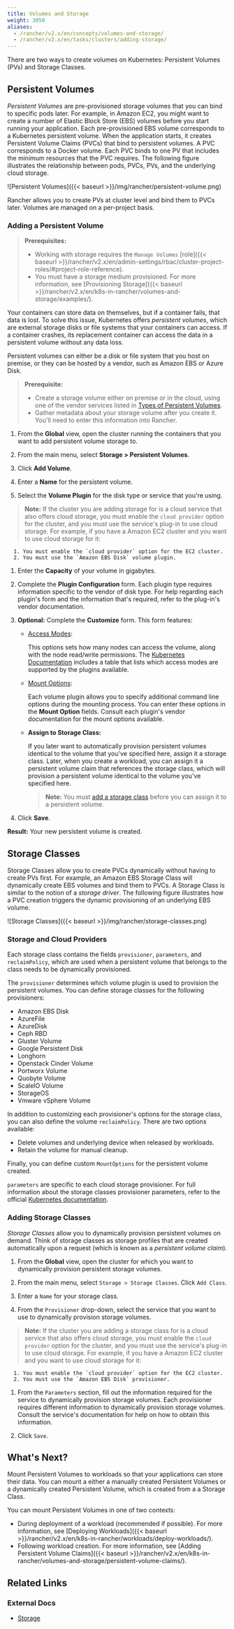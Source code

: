 ```yaml
---
title: Volumes and Storage
weight: 3050
aliases:
  - /rancher/v2.x/en/concepts/volumes-and-storage/
  - /rancher/v2.x/en/tasks/clusters/adding-storage/
---
```

There are two ways to create volumes on Kubernetes: Persistent Volumes (PVs) and Storage Classes.

## Persistent Volumes

_Persistent Volumes_ are pre-provisioned storage volumes that you can bind to specific pods later. For example, in Amazon EC2, you might want to create a number of Elastic Block Store (EBS) volumes before you start running your application. Each pre-provisioned EBS volume corresponds to a Kubernetes persistent volume. When the application starts, it creates Persistent Volume Claims (PVCs) that bind to persistent volumes. A PVC corresponds to a Docker volume. Each PVC binds to one PV that includes the minimum resources that the PVC requires. The following figure illustrates the relationship between pods, PVCs, PVs, and the underlying cloud storage.

![Persistent Volumes]({{< baseurl >}}/img/rancher/persistent-volume.png)

Rancher allows you to create PVs at cluster level and bind them to PVCs later. Volumes are managed on a per-project basis.

### Adding a Persistent Volume

>**Prerequisites:**
>
>- Working with storage requires the `Manage Volumes` [role]({{< baseurl >}}/rancher/v2.x/en/admin-settings/rbac/cluster-project-roles/#project-role-reference).
>- You must have a storage medium provisioned. For more information, see [Provisioning Storage]({{< baseurl >}}/rancher/v2.x/en/k8s-in-rancher/volumes-and-storage/examples/).

Your containers can store data on themselves, but if a container fails, that data is lost. To solve this issue, Kubernetes offers _persistent volumes_, which are external storage disks or file systems that your containers can access. If a container crashes, its replacement container can access the data in a persistent volume without any data loss.

Persistent volumes can either be a disk or file system that you host on premise, or they can be hosted by a vendor, such as Amazon EBS or Azure Disk.

>**Prerequisite:**
>
>- Create a storage volume either on premise or in the cloud, using one of the vendor services listed in [Types of Persistent Volumes](https://kubernetes.io/docs/concepts/storage/persistent-volumes/#types-of-persistent-volumes).
>- Gather metadata about your storage volume after you create it. You'll need to enter this information into Rancher.

1. From the **Global** view, open the cluster running the containers that you want to add persistent volume storage to.

1. From the main menu, select **Storage > Persistent Volumes**.

1. Click **Add Volume**.

1. Enter a **Name** for the persistent volume.

1. Select the **Volume Plugin** for the disk type or service that you're using.

  >**Note:** If the cluster you are adding storage for is a cloud service that also offers cloud storage, you must enable the `cloud provider` option for the cluster, and you must use the service's plug-in to use cloud storage. For example, if you have a Amazon EC2 cluster and you want to use cloud storage for it:

      1. You must enable the `cloud provider` option for the EC2 cluster.
      2. You must use the `Amazon EBS Disk` volume plugin.

1. Enter the **Capacity** of your volume in gigabytes.

1. Complete the **Plugin Configuration** form. Each plugin type requires information specific to the vendor of disk type. For help regarding each plugin's form and the information that's required, refer to the plug-in's vendor documentation.

1. **Optional:** Complete the **Customize** form. This form features:

    - [Access Modes](https://kubernetes.io/docs/concepts/storage/persistent-volumes/#access-modes):

         This options sets how many nodes can access the volume, along with the node read/write permissions. The [Kubernetes Documentation](https://kubernetes.io/docs/concepts/storage/persistent-volumes/#access-modes) includes a table that lists which access modes are supported by the plugins available.

    - [Mount Options](https://kubernetes.io/docs/concepts/storage/persistent-volumes/#mount-options):

         Each volume plugin allows you to specify additional command line options during the mounting process. You can enter these options in the **Mount Option** fields. Consult each plugin's vendor documentation for the mount options available.

    - **Assign to Storage Class:**

         If you later want to automatically provision persistent volumes identical to the volume that you've specified here, assign it a storage class. Later, when you create a workload, you can assign it a persistent volume claim that references the storage class, which will provision a persistent volume identical to the volume you've specified here.

         >**Note:** You must [add a storage class](#adding-storage-classes) before you can assign it to a persistent volume.

1. Click **Save**.

**Result:** Your new persistent volume is created.

## Storage Classes

Storage Classes allow you to create PVCs dynamically without having to create PVs first. For example, an Amazon EBS Storage Class will dynamically create EBS volumes and bind them to PVCs. A Storage Class is similar to the notion of a _storage driver_. The following figure illustrates how a PVC creation triggers the dynamic provisioning of an underlying EBS volume.

![Storage Classes]({{< baseurl >}}/img/rancher/storage-classes.png)

### Storage and Cloud Providers

Each storage class contains the fields `provisioner`, `parameters`, and `reclaimPolicy`, which are used when a persistent volume that belongs to the class needs to be dynamically provisioned.

The `provisioner` determines which volume plugin is used to provision the persistent volumes. You can define storage classes for the following provisioners:

- Amazon EBS Disk
- AzureFile
- AzureDisk
- Ceph RBD
- Gluster Volume
- Google Persistent Disk
- Longhorn
- Openstack Cinder Volume
- Portworx Volume
- Quobyte Volume
- ScaleIO Volume
- StorageOS
- Vmware vSphere Volume

In addition to customizing each provisioner's options for the storage class, you can also define the volume `reclaimPolicy`. There are two options available:

- Delete volumes and underlying device when released by workloads.
- Retain the volume for manual cleanup.

Finally, you can define custom `MountOptions` for the persistent volume created.

`parameters` are specific to each cloud storage provisioner. For full information about the storage classes provisioner parameters, refer to the official [Kubernetes documentation](https://kubernetes.io/docs/concepts/storage/storage-classes/#parameters).

### Adding Storage Classes

_Storage Classes_ allow you to dynamically provision persistent volumes on demand. Think of storage classes as storage profiles that are created automatically upon a request (which is known as a _persistent volume claim_).

1. From the **Global** view, open the cluster for which you want to dynamically provision persistent storage volumes.

1. From the main menu, select `Storage > Storage Classes`. Click `Add Class`.

1. Enter a `Name` for your storage class.

1. From the `Provisioner` drop-down, select the service that you want to use to dynamically provision storage volumes.

  >**Note:** If the cluster you are adding a storage class for is a cloud service that also offers cloud storage, you must enable the `cloud provider` option for the cluster, and you must use the service's plug-in to use cloud storage. For example, if you have a Amazon EC2 cluster and you want to use cloud storage for it:

      1. You must enable the `cloud provider` option for the EC2 cluster.
      2. You must use the `Amazon EBS Disk` provisioner.


1. From the `Parameters` section, fill out the information required for the service to dynamically provision storage volumes. Each provisioner requires different information to dynamically provision storage volumes. Consult the service's documentation for help on how to obtain this information.

1. Click `Save`.

## What's Next?

Mount Persistent Volumes to workloads so that your applications can store their data. You can mount a either a manually created Persistent Volumes or a dynamically created Persistent Volume, which is created from a a Storage Class.

You can mount Persistent Volumes in one of two contexts:

- During deployment of a workload (recommended if possible). For more information, see [Deploying Workloads]({{< baseurl >}}/rancher/v2.x/en/k8s-in-rancher/workloads/deploy-workloads/).
- Following workload creation. For more information, see [Adding Persistent Volume Claims]({{< baseurl >}}/rancher/v2.x/en/k8s-in-rancher/volumes-and-storage/persistent-volume-claims/).

## Related Links

### External Docs

- [Storage](https://kubernetes.io/docs/concepts/storage/)
